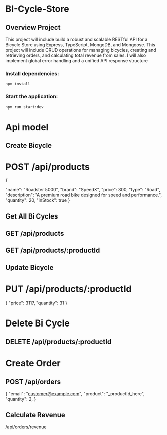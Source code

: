 # BI-Cycle-Store

## Overview Project

This project will include build a robust and scalable RESTful API for a Bicycle Store using Express, TypeScript, MongoDB, and Mongoose. This project will include CRUD operations for managing bicycles, creating and retrieving orders, and calculating total revenue from sales. I will also implement global error handling and a unified API response structure

### Install dependencies:

    npm install

### Start the application:

    npm run start:dev

# Api model

## Create Bicycle

# POST /api/products

    {

"name": "Roadster 5000",
"brand": "SpeedX",
"price": 300,
"type": "Road",
"description": "A premium road bike designed for speed and performance.",
"quantity": 20,
"inStock": true
}

## Get All Bi Cycles

## GET /api/products

## GET /api/products/:productId

## Update Bicycle

# PUT /api/products/:productId

{
"price": 3117,
"quantity": 31
}

# Delete Bi Cycle

## DELETE /api/products/:productId

# Create Order

## POST /api/orders

{
"email": "customer@example.com",
"product": "\_productId_here",
"quantity": 2,
}

## Calculate Revenue

/api/orders/revenue
